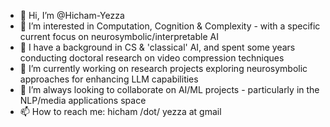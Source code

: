 - 👋 Hi, I’m @Hicham-Yezza
- 👀 I’m interested in Computation, Cognition & Complexity - with a specific current focus on neurosymbolic/interpretable AI
- 👀 I have a background in CS & 'classical' AI, and spent some years conducting doctoral research on video compression techniques
- 🌱 I’m currently working on research projects exploring neurosymbolic approaches for enhancing LLM capabilities
- 💞️ I’m always looking to collaborate on AI/ML projects - particularly in the NLP/media applications space
- 📫 How to reach me: hicham /dot/ yezza at gmail 

<!---
Hicham-Yezza/Hicham-Yezza is a ✨ special ✨ repository because its `README.md` (this file) appears on your GitHub profile.
You can click the Preview link to take a look at your changes.
--->
